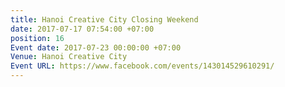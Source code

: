 ```yaml
---
title: Hanoi Creative City Closing Weekend
date: 2017-07-17 07:54:00 +07:00
position: 16
Event date: 2017-07-23 00:00:00 +07:00
Venue: Hanoi Creative City
Event URL: https://www.facebook.com/events/143014529610291/
---
```


